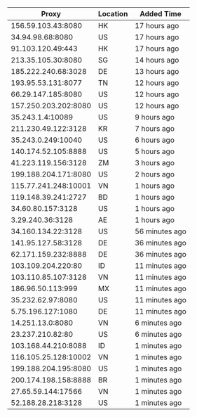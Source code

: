 | Proxy | Location | Added Time |
|---------|----------|------------|
| 156.59.103.43:8080 | HK | 17 hours ago |
| 34.94.98.68:8080 | US | 17 hours ago |
| 91.103.120.49:443 | HK | 17 hours ago |
| 213.35.105.30:8080 | SG | 14 hours ago |
| 185.222.240.68:3028 | DE | 13 hours ago |
| 193.95.53.131:8077 | TN | 12 hours ago |
| 66.29.147.185:8080 | US | 12 hours ago |
| 157.250.203.202:8080 | US | 12 hours ago |
| 35.243.1.4:10089 | US | 9 hours ago |
| 211.230.49.122:3128 | KR | 7 hours ago |
| 35.243.0.249:10040 | US | 6 hours ago |
| 140.174.52.105:8888 | US | 5 hours ago |
| 41.223.119.156:3128 | ZM | 3 hours ago |
| 199.188.204.171:8080 | US | 2 hours ago |
| 115.77.241.248:10001 | VN | 1 hours ago |
| 119.148.39.241:2727 | BD | 1 hours ago |
| 34.60.80.157:3128 | US | 1 hours ago |
| 3.29.240.36:3128 | AE | 1 hours ago |
| 34.160.134.22:3128 | US | 56 minutes ago |
| 141.95.127.58:3128 | DE | 36 minutes ago |
| 62.171.159.232:8888 | DE | 36 minutes ago |
| 103.109.204.220:80 | ID | 11 minutes ago |
| 103.110.85.107:3128 | VN | 11 minutes ago |
| 186.96.50.113:999 | MX | 11 minutes ago |
| 35.232.62.97:8080 | US | 11 minutes ago |
| 5.75.196.127:1080 | DE | 11 minutes ago |
| 14.251.13.0:8080 | VN | 6 minutes ago |
| 23.237.210.82:80 | US | 6 minutes ago |
| 103.168.44.210:8088 | ID | 1 minutes ago |
| 116.105.25.128:10002 | VN | 1 minutes ago |
| 199.188.204.195:8080 | US | 1 minutes ago |
| 200.174.198.158:8888 | BR | 1 minutes ago |
| 27.65.59.144:17566 | VN | 1 minutes ago |
| 52.188.28.218:3128 | US | 1 minutes ago |
